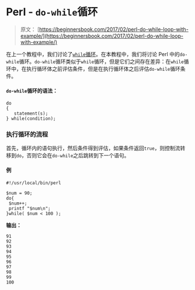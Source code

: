 # Perl - `do-while`循环

> 原文： [https://beginnersbook.com/2017/02/perl-do-while-loop-with-example/](https://beginnersbook.com/2017/02/perl-do-while-loop-with-example/)

在上一个教程中，我们讨论了[`while`循环](https://beginnersbook.com/2017/02/while-loop-in-perl-with-example/)。在本教程中，我们将讨论 Perl 中的`do-while`循环。`do-while`循环类似于`while`循环，但是它们之间存在差异：在`while`循环中，在执行循环体之前评估条件，但是在执行循环体之后评估`do-while`循环条件。

#### `do-while`循环的语法：

```
do
{
   statement(s);
} while(condition);
```

### 执行循环的流程

首先，循环内的语句执行，然后条件得到评估，如果条件返回`true`，则控制流转移到`do`，否则它会在`do-while`之后跳转到下一个语句。

#### 例

```
#!/usr/local/bin/perl

$num = 90;
do{
 $num++;
 printf "$num\n";
}while( $num < 100 );
```

**输出：**

```
91
92
93
94
95
96
97
98
99
100
```
